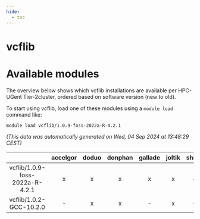 ```yaml
---
hide:
  - toc
---
```


vcflib
======

# Available modules


The overview below shows which vcflib installations are available per HPC-UGent Tier-2cluster, ordered based on software version (new to old).

To start using vcflib, load one of these modules using a `module load` command like:

```shell
module load vcflib/1.0.9-foss-2022a-R-4.2.1
```

*(This data was automatically generated on Wed, 04 Sep 2024 at 13:48:29 CEST)*  

| |accelgor|doduo|donphan|gallade|joltik|shinx|skitty|
| :---: | :---: | :---: | :---: | :---: | :---: | :---: | :---: |
|vcflib/1.0.9-foss-2022a-R-4.2.1|x|x|x|x|x|-|x|
|vcflib/1.0.2-GCC-10.2.0|-|x|x|-|x|-|x|

